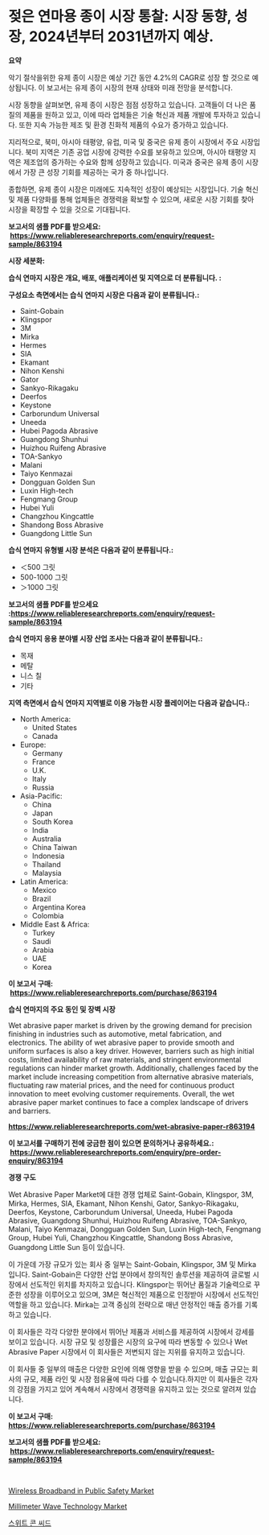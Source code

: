 <p><h1>젖은 연마용 종이 시장 통찰: 시장 동향, 성장, 2024년부터 2031년까지 예상.</h1></p><p><strong>요약</strong></p>
<p><p>악기 절삭을위한 유제 종이 시장은 예상 기간 동안 4.2%의 CAGR로 성장 할 것으로 예상됩니다. 이 보고서는 유제 종이 시장의 현재 상태와 미래 전망을 분석합니다.</p><p>시장 동향을 살펴보면, 유제 종이 시장은 점점 성장하고 있습니다. 고객들이 더 나은 품질의 제품을 원하고 있고, 이에 따라 업체들은 기술 혁신과 제품 개발에 투자하고 있습니다. 또한 지속 가능한 제조 및 환경 친화적 제품의 수요가 증가하고 있습니다.</p><p>지리적으로, 북미, 아시아 태평양, 유럽, 미국 및 중국은 유제 종이 시장에서 주요 시장입니다. 북미 지역은 기존 공업 시장에 강력한 수요를 보유하고 있으며, 아시아 태평양 지역은 제조업의 증가하는 수요와 함께 성장하고 있습니다. 미국과 중국은 유제 종이 시장에서 가장 큰 성장 기회를 제공하는 국가 중 하나입니다.</p><p>종합하면, 유제 종이 시장은 미래에도 지속적인 성장이 예상되는 시장입니다. 기술 혁신 및 제품 다양화를 통해 업체들은 경쟁력을 확보할 수 있으며, 새로운 시장 기회를 찾아 시장을 확장할 수 있을 것으로 기대됩니다.</p></p>
<p><strong>보고서의 샘플 PDF를 받으세요: &nbsp;<a href="https://www.reliableresearchreports.com/enquiry/request-sample/863194">https://www.reliableresearchreports.com/enquiry/request-sample/863194</a></strong></p>
<p><strong>시장 세분화:</strong></p>
<p><strong> 습식 연마지 시장은 개요, 배포, 애플리케이션 및 지역으로 더 분류됩니다. :</strong></p>
<p><strong>구성요소 측면에서는 습식 연마지 시장은 다음과 같이 분류됩니다.:</strong></p>
<p><ul><li>Saint-Gobain</li><li>Klingspor</li><li>3M</li><li>Mirka</li><li>Hermes</li><li>SIA</li><li>Ekamant</li><li>Nihon Kenshi</li><li>Gator</li><li>Sankyo-Rikagaku</li><li>Deerfos</li><li>Keystone</li><li>Carborundum Universal</li><li>Uneeda</li><li>Hubei Pagoda Abrasive</li><li>Guangdong Shunhui</li><li>Huizhou Ruifeng Abrasive</li><li>TOA-Sankyo</li><li>Malani</li><li>Taiyo Kenmazai</li><li>Dongguan Golden Sun</li><li>Luxin High-tech</li><li>Fengmang Group</li><li>Hubei Yuli</li><li>Changzhou Kingcattle</li><li>Shandong Boss Abrasive</li><li>Guangdong Little Sun</li></ul></p>
<p><strong> 습식 연마지 유형별 시장 분석은 다음과 같이 분류됩니다.:</strong></p>
<p><ul><li>＜500 그릿</li><li>500-1000 그릿</li><li>＞1000 그릿</li></ul></p>
<p><strong>보고서의 샘플 PDF를 받으세요 :<a href="https://www.reliableresearchreports.com/enquiry/request-sample/863194">https://www.reliableresearchreports.com/enquiry/request-sample/863194</a></strong></p>
<p><strong> 습식 연마지 응용 분야별 시장 산업 조사는 다음과 같이 분류됩니다.:</strong></p>
<p><ul><li>목재</li><li>메탈</li><li>니스 칠</li><li>기타</li></ul></p>
<p><strong>지역 측면에서 습식 연마지 지역별로 이용 가능한 시장 플레이어는 다음과 같습니다.:</strong></p>
<p><ul>
    <li>
        North America:
        <ul>
            <li>United States</li>
            <li>Canada</li>
        </ul>
    </li>
    <li>
        Europe:
        <ul>
            <li>Germany</li>
            <li>France</li>
            <li>U.K.</li>
            <li>Italy</li>
            <li>Russia</li>
        </ul>
    </li>
    <li>
        Asia-Pacific:
        <ul>
            <li>China</li>
            <li>Japan</li>
            <li>South Korea</li>
            <li>India</li>
            <li>Australia</li>
            <li>China Taiwan</li>
            <li>Indonesia</li>
            <li>Thailand</li>
            <li>Malaysia</li>
        </ul>
    </li>
    <li>
        Latin America:
        <ul>
            <li>Mexico</li>
            <li>Brazil</li>
            <li>Argentina Korea</li>
            <li>Colombia</li>
        </ul>
    </li>
    <li>
        Middle East & Africa:
        <ul>
            <li>Turkey</li>
            <li>Saudi</li>
            <li>Arabia</li>
            <li>UAE</li>
            <li>Korea</li>
        </ul>
    </li>
    </ul></p>
<p><strong>이 보고서 구매: &nbsp;<a href="https://www.reliableresearchreports.com/purchase/863194">https://www.reliableresearchreports.com/purchase/863194</a></strong></p>
<p><strong>습식 연마지의 주요 동인 및 장벽 시장</strong></p>
<p><p>Wet abrasive paper market is driven by the growing demand for precision finishing in industries such as automotive, metal fabrication, and electronics. The ability of wet abrasive paper to provide smooth and uniform surfaces is also a key driver. However, barriers such as high initial costs, limited availability of raw materials, and stringent environmental regulations can hinder market growth. Additionally, challenges faced by the market include increasing competition from alternative abrasive materials, fluctuating raw material prices, and the need for continuous product innovation to meet evolving customer requirements. Overall, the wet abrasive paper market continues to face a complex landscape of drivers and barriers.</p></p>
<p><strong><a href="https://www.reliableresearchreports.com/wet-abrasive-paper-r863194">https://www.reliableresearchreports.com/wet-abrasive-paper-r863194</a></strong></p>
<p><strong>이 보고서를 구매하기 전에 궁금한 점이 있으면 문의하거나 공유하세요.: &nbsp;<a href="https://www.reliableresearchreports.com/enquiry/pre-order-enquiry/863194">https://www.reliableresearchreports.com/enquiry/pre-order-enquiry/863194</a></strong></p>
<p><strong>경쟁 구도</strong></p>
<p><p>Wet Abrasive Paper Market에 대한 경쟁 업체로 Saint-Gobain, Klingspor, 3M, Mirka, Hermes, SIA, Ekamant, Nihon Kenshi, Gator, Sankyo-Rikagaku, Deerfos, Keystone, Carborundum Universal, Uneeda, Hubei Pagoda Abrasive, Guangdong Shunhui, Huizhou Ruifeng Abrasive, TOA-Sankyo, Malani, Taiyo Kenmazai, Dongguan Golden Sun, Luxin High-tech, Fengmang Group, Hubei Yuli, Changzhou Kingcattle, Shandong Boss Abrasive, Guangdong Little Sun 등이 있습니다.</p><p>이 가운데 가장 규모가 있는 회사 중 일부는 Saint-Gobain, Klingspor, 3M 및 Mirka입니다. Saint-Gobain은 다양한 산업 분야에서 창의적인 솔루션을 제공하여 글로벌 시장에서 선도적인 위치를 차지하고 있습니다. Klingspor는 뛰어난 품질과 기술력으로 꾸준한 성장을 이루어오고 있으며, 3M은 혁신적인 제품으로 인정받아 시장에서 선도적인 역할을 하고 있습니다. Mirka는 고객 중심의 전략으로 매년 안정적인 매출 증가를 기록하고 있습니다.</p><p>이 회사들은 각각 다양한 분야에서 뛰어난 제품과 서비스를 제공하여 시장에서 강세를 보이고 있습니다. 시장 규모 및 성장률은 시장의 요구에 따라 변동할 수 있으나 Wet Abrasive Paper 시장에서 이 회사들은 저변되지 않는 지위를 유지하고 있습니다.</p><p>이 회사들 중 일부의 매출은 다양한 요인에 의해 영향을 받을 수 있으며, 매출 규모는 회사의 규모, 제품 라인 및 시장 점유율에 따라 다를 수 있습니다.하지만 이 회사들은 각자의 강점을 가지고 있어 계속해서 시장에서 경쟁력을 유지하고 있는 것으로 알려져 있습니다.</p></p>
<p><strong>이 보고서 구매: &nbsp; <a href="https://www.reliableresearchreports.com/purchase/863194">https://www.reliableresearchreports.com/purchase/863194</a></strong></p>
<p><strong>보고서의 샘플 PDF를 받으세요: &nbsp;<a href="https://www.reliableresearchreports.com/enquiry/request-sample/863194">https://www.reliableresearchreports.com/enquiry/request-sample/863194</a></strong><strong></strong></p>
<p>&nbsp;</p>
<p><p><a href="https://github.com/nancykennedykellievqfqt2/Market-Research-Report-List-1/blob/main/wireless-broadband-in-public-safety-market.md">Wireless Broadband in Public Safety Market</a></p><p><a href="https://github.com/seekum/Market-Research-Report-List-2/blob/main/millimeter-wave-technology-market.md">Millimeter Wave Technology Market</a></p><p><a href="https://github.com/JonHarrtis67676y/Market-Research-Report-List-1/blob/main/730176618660.md">스위트 콘 씨드</a></p></p>